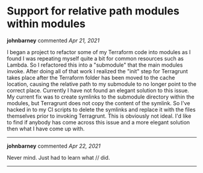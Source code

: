 # Support for relative path modules within modules

**johnbarney** commented *Apr 21, 2021*

I began a project to refactor some of my Terraform code into modules as I found I was repeating myself quite a bit for common resources such as Lambda. So I refactored this into a "submodule" that the main modules invoke. After doing all of that work I realized the "init" step for Terragrunt takes place after the Terraform folder has been moved to the cache location, causing the relative path to my submodule to no longer point to the correct place. Currently I have not found an elegant solution to this issue. My current fix was to create symlinks to the submodule directory within the modules, but Terragrunt does not copy the content of the symlink. So I've hacked in to my CI scripts to delete the symlinks and replace it with the files themselves prior to invoking Terragrunt. This is obviously not ideal. I'd like to find if anybody has come across this issue and a more elegant solution then what I have come up with.
<br />
***


**johnbarney** commented *Apr 22, 2021*

Never mind. Just had to learn what // did.
***

